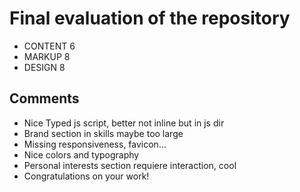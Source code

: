 # Final evaluation of the repository
- CONTENT 6
- MARKUP 8
- DESIGN 8

## Comments
- Nice Typed js script, better not inline but in js dir
- Brand section in skills maybe too large
- Missing responsiveness, favicon…
- Nice colors and typography
- Personal interests section requiere interaction, cool
- Congratulations on your work!
